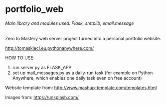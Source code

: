 # portfolio_web
###### Main library and modules used: Flask, smtplib, email.message

Zero to Mastery web server project turned into a personal portfolio website.

http://tomasklecl.eu.pythonanywhere.com/


HOW TO USE:
1) run server.py as FLASK_APP
2) set up mail_messages.py as a daily-run task (for example on Python Anywhere, which enables one daily task even on free account)

Website template from: http://www.mashup-template.com/templates.html

Images from: https://unsplash.com/
